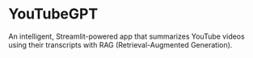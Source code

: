 # YouTubeGPT
An intelligent, Streamlit-powered app that summarizes YouTube videos using their transcripts with RAG (Retrieval-Augmented Generation).
